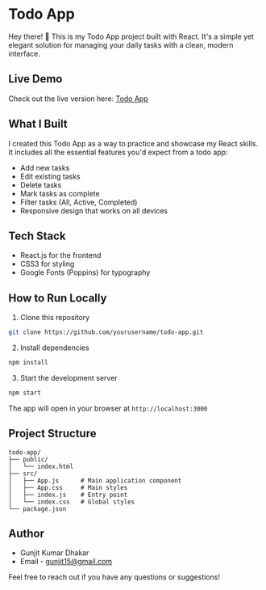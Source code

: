 # Todo App

Hey there! 👋 This is my Todo App project built with React. It's a simple yet elegant solution for managing your daily tasks with a clean, modern interface.

## Live Demo
Check out the live version here: [Todo App](https://your-netlify-link.netlify.app)

## What I Built

I created this Todo App as a way to practice and showcase my React skills. It includes all the essential features you'd expect from a todo app:

- Add new tasks
- Edit existing tasks
- Delete tasks
- Mark tasks as complete
- Filter tasks (All, Active, Completed)
- Responsive design that works on all devices

## Tech Stack

- React.js for the frontend
- CSS3 for styling
- Google Fonts (Poppins) for typography

## How to Run Locally

1. Clone this repository
```bash
git clone https://github.com/yourusername/todo-app.git
```

2. Install dependencies
```bash
npm install
```

3. Start the development server
```bash
npm start
```

The app will open in your browser at `http://localhost:3000`

## Project Structure

```
todo-app/
├── public/
│   └── index.html
├── src/
│   ├── App.js      # Main application component
│   ├── App.css     # Main styles
│   ├── index.js    # Entry point
│   └── index.css   # Global styles
└── package.json
```

## Author

- Gunjit Kumar Dhakar
- Email - gunjit15@gmail.com

Feel free to reach out if you have any questions or suggestions!
